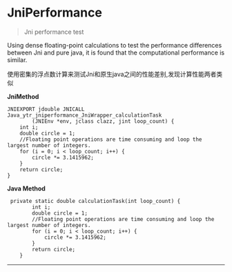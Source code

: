 # JniPerformance

>Jni performance test

Using dense floating-point calculations to test the performance differences between Jni and pure java,
it is found that the computational performance is similar.

使用密集的浮点数计算来测试Jni和原生java之间的性能差别,发现计算性能两者类似

**JniMethod**
```
JNIEXPORT jdouble JNICALL Java_ytr_jniperformance_JniWrapper_calculationTask
        (JNIEnv *env, jclass clazz, jint loop_count) {
    int i;
    double circle = 1;
    //Floating point operations are time consuming and loop the largest number of integers.
    for (i = 0; i < loop_count; i++) {
        circle *= 3.1415962;
    }
    return circle;
}
```

**Java Method**
```
 private static double calculationTask(int loop_count) {
        int i;
        double circle = 1;
        //Floating point operations are time consuming and loop the largest number of integers.
        for (i = 0; i < loop_count; i++) {
            circle *= 3.1415962;
        }
        return circle;
    }

```

-----
